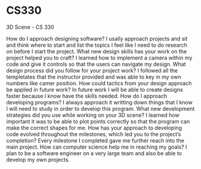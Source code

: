 # CS330
3D Scene - CS 330




How do I approach designing software?  I usally approach projects and sit and think where to start and list the topics I feel like I need to do research on before I start the project. 
What new design skills has your work on the project helped you to craft? I learned how to implement a camera within my code and give it controls so that the users can navigate my design.
What design process did you follow for your project work? I followed all the templetates that the instructor provided and was able to key in my own numbers like camer position.
How could tactics from your design approach be applied in future work? In future work I will be able to create designs faster because I know have the skills needed.
How do I approach developing programs? I always approach it writting down things that I know I will need to study in order to develop this program. 
What new development strategies did you use while working on your 3D scene? I learned how important it was to be able to plot points correctly so that the program can make the correct shapes for me. 
How has your approach to developing code evolved throughout the milestones, which led you to the project’s completion? Every milestone I completed gave me further reach into the main project.
How can computer science help me in reaching my goals? I plan to be a software engineer on a very large team and also be able to develop my own projects. 
